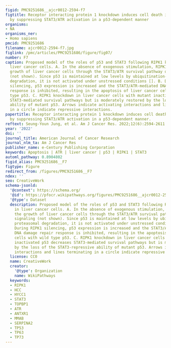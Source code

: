 ```yaml
---
figid: PMC9251686__ajcr0012-2594-f7
figtitle: Receptor interacting protein 1 knockdown induces cell death in liver cancer
  by suppressing STAT3/ATR activation in a p53-dependent manner
organisms:
- NA
organisms_ner:
- Homo sapiens
pmcid: PMC9251686
filename: ajcr0012-2594-f7.jpg
figlink: /pmc/articles/PMC9251686/figure/fig07/
number: F7
caption: Proposed model of the roles of p53 and STAT3 following RIPK1 knockdown in
  liver cancer cells. A. In the absence of exogenous stimulation, RIPK1 promotes the
  growth of liver cancer cells through the STAT3/ATR survival pathway or NF-κB signaling
  (not shown). Since p53 is maintained at low levels by ubiquitination-mediated proteasomal
  degradation, it is not activated under unstressed conditions []. B. During RIPK1
  silencing, p53 expression is increased and the STAT3/ATR-mediated DNA damage repair
  response is inhibited, resulting in the apoptosis of liver cancer cells with wild
  type p53. C. RIPK1 knockdown in liver cancer cells with mutant inactivated p53 decreases
  STAT3-mediated survival pathways but is moderately restored by the loss of the STAT3-repressive
  ability of mutant p53. Arrows indicate activating interactions and lines terminating
  in a circle indicate repressive interactions.
papertitle: Receptor interacting protein 1 knockdown induces cell death in liver cancer
  by suppressing STAT3/ATR activation in a p53-dependent manner.
reftext: Seung-Youn Jung, et al. Am J Cancer Res. 2022;12(6):2594-2611.
year: '2022'
doi: ''
journal_title: American Journal of Cancer Research
journal_nlm_ta: Am J Cancer Res
publisher_name: e-Century Publishing Corporation
keywords: Apoptosis | ATR | liver cancer | p53 | RIPK1 | STAT3
automl_pathway: 0.8904802
figid_alias: PMC9251686__F7
figtype: Figure
redirect_from: /figures/PMC9251686__F7
ndex: ''
seo: CreativeWork
schema-jsonld:
  '@context': https://schema.org/
  '@id': https://pfocr.wikipathways.org/figures/PMC9251686__ajcr0012-2594-f7.html
  '@type': Dataset
  description: Proposed model of the roles of p53 and STAT3 following RIPK1 knockdown
    in liver cancer cells. A. In the absence of exogenous stimulation, RIPK1 promotes
    the growth of liver cancer cells through the STAT3/ATR survival pathway or NF-κB
    signaling (not shown). Since p53 is maintained at low levels by ubiquitination-mediated
    proteasomal degradation, it is not activated under unstressed conditions []. B.
    During RIPK1 silencing, p53 expression is increased and the STAT3/ATR-mediated
    DNA damage repair response is inhibited, resulting in the apoptosis of liver cancer
    cells with wild type p53. C. RIPK1 knockdown in liver cancer cells with mutant
    inactivated p53 decreases STAT3-mediated survival pathways but is moderately restored
    by the loss of the STAT3-repressive ability of mutant p53. Arrows indicate activating
    interactions and lines terminating in a circle indicate repressive interactions.
  license: CC0
  name: CreativeWork
  creator:
    '@type': Organization
    name: WikiPathways
  keywords:
  - RIPK1
  - HCC
  - HYCC1
  - STAT3
  - TOPBP1
  - ATR
  - ANTXR1
  - MMAB
  - SERPINA2
  - TP53
  - TP63
  - TP73
---
```

